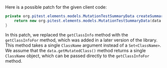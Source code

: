 Here is a possible patch for the given client code:
```java
private org.pitest.elements.models.MutationTestSummaryData createSummaryData(final org.pitest.coverage.CoverageDatabase coverage, final org.pitest.mutationtest.ClassMutationResults data) {
    return new org.pitest.elements.models.MutationTestSummaryData(data.getFileName(), data.getMutations(), coverage.getClassInfoFor(data.getMutatedClass()));
}
```
In this patch, we replaced the `getClassInfo` method with the `getClassInfoFor` method, which was added in a later version of the library. This method takes a single `ClassName` argument instead of a `Set<ClassName>`. We assume that the `data.getMutatedClass()` method returns a single `ClassName` object, which can be passed directly to the `getClassInfoFor` method.